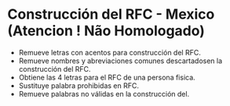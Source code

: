 # Construcción del RFC  - Mexico  (Atencion !  Não Homologado)

  - Remueve letras con acentos para construcción del RFC.
  - Remueve nombres y abreviaciones comunes descartadosen la construcción del RFC.
  - Obtiene las 4 letras para el RFC de una persona fisica.
  - Sustituye palabra prohibidas en RFC.
  - Remueve palabras no válidas en la construcción del.
  
  

